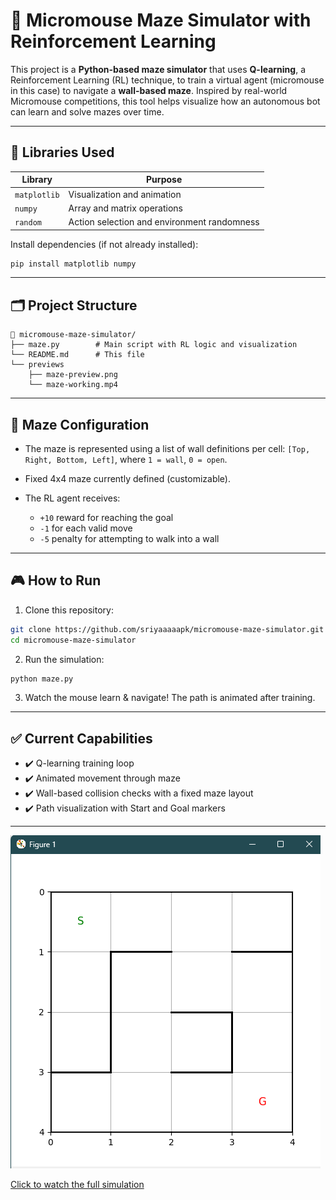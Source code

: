 # 🧠 Micromouse Maze Simulator with Reinforcement Learning

This project is a **Python-based maze simulator** that uses **Q-learning**, a Reinforcement Learning (RL) technique, to train a virtual agent (micromouse in this case) to navigate a **wall-based maze**. Inspired by real-world Micromouse competitions, this tool helps visualize how an autonomous bot can learn and solve mazes over time.

---

## 🧰 Libraries Used

| Library      | Purpose                                     |
| ------------ | ------------------------------------------- |
| `matplotlib` | Visualization and animation                 |
| `numpy`      | Array and matrix operations                 |
| `random`     | Action selection and environment randomness |

Install dependencies (if not already installed):

```bash
pip install matplotlib numpy
```

---

## 🗂️ Project Structure

```
📁 micromouse-maze-simulator/
├── maze.py        # Main script with RL logic and visualization
└── README.md      # This file
└── previews
    ├── maze-preview.png
    └── maze-working.mp4
```

---

## 🏁 Maze Configuration

* The maze is represented using a list of wall definitions per cell:
  `[Top, Right, Bottom, Left]`, where `1 = wall`, `0 = open`.
* Fixed 4x4 maze currently defined (customizable).
* The RL agent receives:

  * `+10` reward for reaching the goal
  * `-1` for each valid move
  * `-5` penalty for attempting to walk into a wall

---

## 🎮 How to Run

1. Clone this repository:

```bash
git clone https://github.com/sriyaaaaapk/micromouse-maze-simulator.git
cd micromouse-maze-simulator
```

2. Run the simulation:

```bash
python maze.py
```

3. Watch the mouse learn & navigate! The path is animated after training.

---

## ✅ Current Capabilities

* ✔️ Q-learning training loop
* ✔️ Animated movement through maze
* ✔️ Wall-based collision checks with a fixed maze layout 
* ✔️ Path visualization with Start and Goal markers

---

![Maze Preview](previews/maze-preview.png)

[Click to watch the full simulation](previews/maze-working.mp4)
